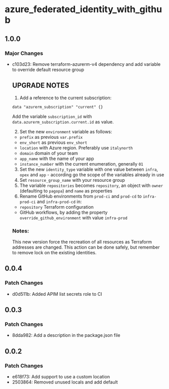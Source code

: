 # azure_federated_identity_with_github

## 1.0.0

### Major Changes

- c103d23: Remove terraform-azurerm-v4 dependency and add variable to override default resource group

  ## UPGRADE NOTES

  1. Add a reference to the current subscription:

  ```hcl
  data "azurerm_subscription" "current" {}
  ```

  Add the variable `subscription_id` with `data.azurerm_subscription.current.id` as value.

  2. Set the new `environment` variable as follows:

  - `prefix` as previous `var.prefix`
  - `env_short` as previous `env_short`
  - `location` with Azure region. Preferably use `italynorth`
  - `domain` domain of your team
  - `app_name` with the name of your app
  - `instance_number` with the current enumeration, generally `01`

  3. Set the new `identity_type` variable with one value between `infra`, `opex` and `app` - according go the scope of the variables already in use
  4. Set `resource_group_name` with your resource group
  5. The variable `repositories` becomes `repository`, an object with `owner` (defaulting to `pagopa`) and `name` as properties
  6. Rename GitHub environments from `prod-ci` and `prod-cd` to `infra-prod-ci` and `infra-prod-cd` in:

  - `repository` Terraform configuration
  - GitHub workflows, by adding the property `override_github_environment` with value `infra-prod`

  ### Notes:

  This new version force the recreation of all resources as Terraform addresses are changed. This action can be done safely, but remember to remove lock on the existing identities.

## 0.0.4

### Patch Changes

- d0d511b: Added APIM list secrets role to CI

## 0.0.3

### Patch Changes

- 8dda982: Add a description in the package.json file

## 0.0.2

### Patch Changes

- e618f73: Add support to use a custom location
- 2503864: Removed unused locals and add default

